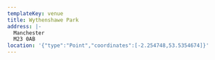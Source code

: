 ```yaml
---
templateKey: venue
title: Wythenshawe Park
address: |-
  Manchester
  M23 0AB
location: '{"type":"Point","coordinates":[-2.254748,53.5354674]}'
---
```

